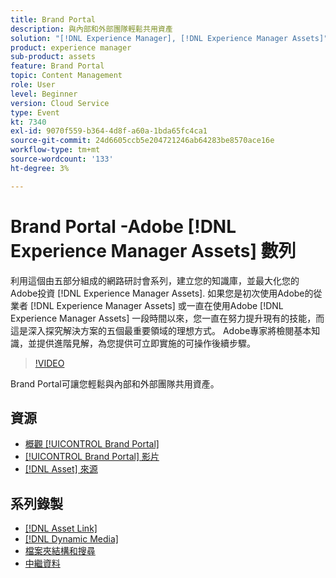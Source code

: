 ```yaml
---
title: Brand Portal
description: 與內部和外部團隊輕鬆共用資產
solution: "[!DNL Experience Manager], [!DNL Experience Manager Assets]"
product: experience manager
sub-product: assets
feature: Brand Portal
topic: Content Management
role: User
level: Beginner
version: Cloud Service
type: Event
kt: 7340
exl-id: 9070f559-b364-4d8f-a60a-1bda65fc4ca1
source-git-commit: 24d6605ccb5e204721246ab64283be8570ace16e
workflow-type: tm+mt
source-wordcount: '133'
ht-degree: 3%

---
```


# Brand Portal -Adobe [!DNL Experience Manager Assets] 數列

利用這個由五部分組成的網路研討會系列，建立您的知識庫，並最大化您的Adobe投資 [!DNL Experience Manager Assets]. 如果您是初次使用Adobe的從業者 [!DNL Experience Manager Assets] 或一直在使用Adobe [!DNL Experience Manager Assets] 一段時間以來，您一直在努力提升現有的技能，而這是深入探究解決方案的五個最重要領域的理想方式。 Adobe專家將檢閱基本知識，並提供進階見解，為您提供可立即實施的可操作後續步驟。

>[!VIDEO](https://video.tv.adobe.com/v/332133/?quality=12&learn=on&hidetitle=true)

Brand Portal可讓您輕鬆與內部和外部團隊共用資產。

## 資源

* [概觀 [!UICONTROL Brand Portal]](https://experienceleague.adobe.com/docs/experience-manager-brand-portal/using/introduction/brand-portal.html)
* [[!UICONTROL Brand Portal] 影片](https://experienceleague.adobe.com/docs/experience-manager-learn/assets/sharing/brand-portal.html)
* [[!DNL Asset] 來源](https://experienceleague.adobe.com/docs/experience-manager-brand-portal/using/asset-sourcing-in-brand-portal/brand-portal-asset-sourcing.html?lang=zh-Hant)

## 系列錄製

* [[!DNL Asset Link]](asset-link.md)
* [[!DNL Dynamic Media]](dynamic-media.md)
* [檔案夾結構和搜尋](folder-structure-search.md)
* [中繼資料](metadata.md)
